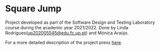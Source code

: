 # Square Jump

Project developed as part of the Software Design and Testing Laboratory course during the academic year 2021/2022. Done by Linda Rodrigues(up202005545@edu.fc.up.pt) and Mónica Araújo.

For a more detailed description of the project press [here](./docs/README.md).
